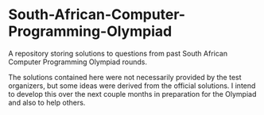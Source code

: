 # South-African-Computer-Programming-Olympiad
A repository storing solutions to questions from past South African Computer Programming Olympiad rounds.

The solutions contained here were not necessarily provided by the test organizers, but some ideas were derived from the official solutions.
I intend to develop this over the next couple months in preparation for the Olympiad and also to help others.
